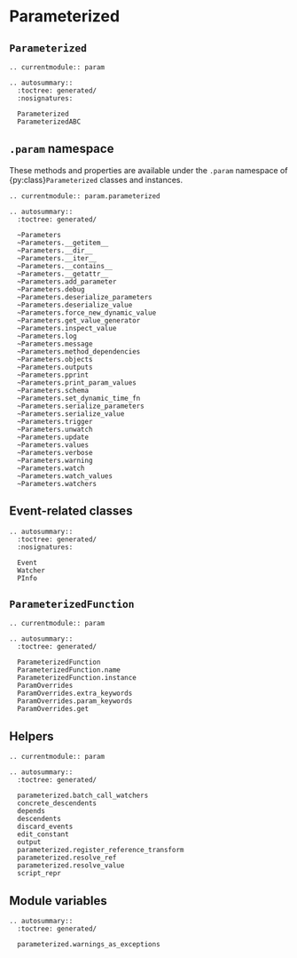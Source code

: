 # Parameterized

## `Parameterized`

```{eval-rst}
.. currentmodule:: param
```

```{eval-rst}
.. autosummary::
  :toctree: generated/
  :nosignatures:

  Parameterized
  ParameterizedABC
```

## `.param` namespace

These methods and properties are available under the `.param` namespace
of {py:class}`Parameterized` classes and instances.

```{eval-rst}
.. currentmodule:: param.parameterized
```

```{eval-rst}
.. autosummary::
  :toctree: generated/

  ~Parameters
  ~Parameters.__getitem__
  ~Parameters.__dir__
  ~Parameters.__iter__
  ~Parameters.__contains__
  ~Parameters.__getattr__
  ~Parameters.add_parameter
  ~Parameters.debug
  ~Parameters.deserialize_parameters
  ~Parameters.deserialize_value
  ~Parameters.force_new_dynamic_value
  ~Parameters.get_value_generator
  ~Parameters.inspect_value
  ~Parameters.log
  ~Parameters.message
  ~Parameters.method_dependencies
  ~Parameters.objects
  ~Parameters.outputs
  ~Parameters.pprint
  ~Parameters.print_param_values
  ~Parameters.schema
  ~Parameters.set_dynamic_time_fn
  ~Parameters.serialize_parameters
  ~Parameters.serialize_value
  ~Parameters.trigger
  ~Parameters.unwatch
  ~Parameters.update
  ~Parameters.values
  ~Parameters.verbose
  ~Parameters.warning
  ~Parameters.watch
  ~Parameters.watch_values
  ~Parameters.watchers
```

## Event-related classes

```{eval-rst}
.. autosummary::
  :toctree: generated/
  :nosignatures:

  Event
  Watcher
  PInfo
```

## `ParameterizedFunction`

```{eval-rst}
.. currentmodule:: param
```

```{eval-rst}
.. autosummary::
  :toctree: generated/

  ParameterizedFunction
  ParameterizedFunction.name
  ParameterizedFunction.instance
  ParamOverrides
  ParamOverrides.extra_keywords
  ParamOverrides.param_keywords
  ParamOverrides.get
```

## Helpers

```{eval-rst}
.. currentmodule:: param
```

```{eval-rst}
.. autosummary::
  :toctree: generated/

  parameterized.batch_call_watchers
  concrete_descendents
  depends
  descendents
  discard_events
  edit_constant
  output
  parameterized.register_reference_transform
  parameterized.resolve_ref
  parameterized.resolve_value
  script_repr
```

## Module variables

```{eval-rst}
.. autosummary::
  :toctree: generated/

  parameterized.warnings_as_exceptions
```
